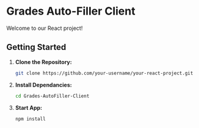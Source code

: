 # Grades Auto-Filler Client

Welcome to our React project!

## Getting Started

1. **Clone the Repository:**
   ```bash
   git clone https://github.com/your-username/your-react-project.git

2. **Install Dependancies:**
   ```bash
   cd Grades-AutoFiller-Client

3. **Start App:**
   ```bash
   npm install 
